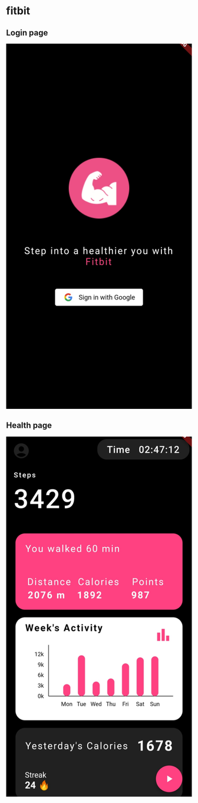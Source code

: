 # fitbit

## Login page 
![Login page](/demo/1713027292910.jpg)

## Health page 
![Health page](demo/1713027292922.jpg)
 
